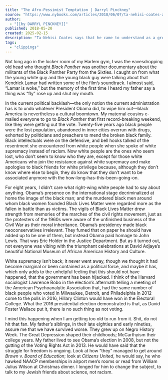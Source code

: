```yaml
---
title: "The Afro-Pessimist Temptation | Darryl Pinckney"
source: "https://www.nybooks.com/articles/2018/06/07/ta-nehisi-coates-afro-pessimist-temptation/"
author:
  - "[[by DARRYL PINCKNEY]]"
published: 2018-05-20
created: 2025-02-15
description: "Ta-Nehisi Coates says that he came to understand as a grown-up the limits of anger, but he is in a fed-up, secessionist mood by the end of We Were Eight Years in Power: An American Tragedy. His collection of eight essays on politics and black history written during Obama’s two terms of office, introduced with some new reflections, portrays his post-election disillusionment as a return to his senses. Coates wonders how he could have missed the signs of Trump’s coming: “His ideology is white supremacy in all of its truculent and sanctimonious power.” He strongly disagrees with those who say that racism is too simple an explanation for Trump’s victory. He was not put in office by “an inscrutable” white working class; he had the support of the white upper classes to which belong the very “pundits” who play down racism as an explanation."
tags:
  - "clippings"
---
```

Not long ago in the locker room of my Harlem gym, I was the eavesdropping old head who thought *Black Panther* was another documentary about the militants of the Black Panther Party from the Sixties. I caught on from what the young white guy and the young black guy were talking about that Kendrick Lamar had written some of the film’s soundtrack. I almost said, “Lamar is woke,” but the memory of the first time I heard my father say a thing was “fly” rose up and shut my mouth.

In the current political backlash—the only notion the current administration has is to undo whatever President Obama did, to wipe him out—black America is nevertheless a cultural boomtown. My maternal cousins e-mailed everyone to go to *Black Panther* that first record-breaking weekend, like they were getting out the vote. Twenty-five years ago black people were the lost population, abandoned in inner cities overrun with drugs, exhorted by politicians and preachers to mend the broken black family. Black intellectuals were on the defensive, and bell hooks talked of the resentment she encountered from white people when she spoke of white supremacy instead of racism. Now white people are the ones who seem lost, who don’t seem to know who they are, except for those white Americans who join the resistance against white supremacy and make apologies to black friends for white privilege because, although they don’t know where else to begin, they do know that they don’t want to be associated anymore with the how-long-has-this-been-going-on.

For eight years, I didn’t care what right-wing white people had to say about anything. Obama’s presence on the international stage decriminalized at home the image of the black man; and the murdered black men around whom black women founded Black Lives Matter were regarded more as the fallen in battle than as victims. The vigils of Black Lives Matter drew strength from memories of the marches of the civil rights movement, just as the protesters of the 1960s were aware of the unfinished business of the Civil War as their moral inheritance. Obama’s presidency made black neoconservatives irrelevant. They fumed that on paper he should have added up to be one of them, but instead Obama paid homage to John Lewis. That was Eric Holder in the Justice Department. But as it turned out, not everyone was vibing with the triumphant celebrations at David Adjaye’s beautiful National Museum of African American History and Culture.

White supremacy isn’t back; it never went away, though we thought it had become marginal or been contained as a political force, and maybe it has, which only adds to the unhelpful feeling that this should not have happened, that the government has been hijacked. I think of the Harvard sociologist Lawrence Bobo in the election’s aftermath telling a meeting of the American Psychoanalytic Association that, had the same number of black people who voted in Milwaukee, Detroit, and Philadelphia in 2012 come to the polls in 2016, Hillary Clinton would have won in the Electoral College. What the 2016 presidential election demonstrated is that, as David Foster Wallace put it, there is no such thing as not voting.

I mind this happening when I am getting too old to run from it. Shit, do not hit that fan. My father’s siblings, in their late eighties and early nineties, assure me that we have survived worse. They grew up on Negro History Week. The Great Depression shaped their childhoods; McCarthyism their college years. My father lived to see Obama’s election in 2008, but not the gutting of the Voting Rights Act in 2013. He would have said that the struggle for freedom is ongoing. Look at how “they” managed to get around *Brown* v. *Board of Education*; look at *Citizens United*, he would say, he who hawked NAACP memberships in airport men’s rooms or read from William Julius Wilson at Christmas dinner. I longed for him to change the subject, to talk to my Jewish friends about science, not racism.
